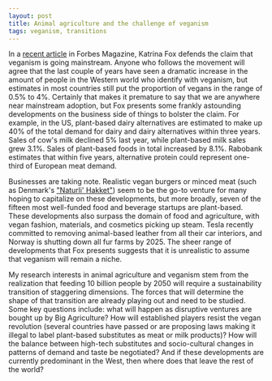 ```yaml
---
layout: post
title: Animal agriculture and the challenge of veganism
tags: veganism, transitions
---
```


In a [recent article](https://www.forbes.com/sites/katrinafox/2017/12/27/heres-why-you-should-turn-your-business-vegan-in-2018) in Forbes Magazine, Katrina Fox defends the claim that veganism is going mainstream. Anyone who follows the movement will agree that the last couple of years have seen a dramatic increase in the amount of people in the Western world who identify with veganism, but estimates in most countries still put the proportion of vegans in the range of 0.5% to 4%. Certainly that makes it premature to say that we are anywhere near mainstream adoption, but Fox presents some frankly astounding developments on the business side of things to bolster the claim. For example, in the US, plant-based dairy alternatives are estimated to make up 40% of the total demand for dairy and dairy alternatives within three years. Sales of cow's milk declined 5% last year, while plant-based milk sales grew 3.1%. Sales of plant-based foods in total increased by 8.1%. Rabobank estimates that within five years, alternative protein could represent one-third of European meat demand.

Businesses are taking note. Realistic vegan burgers or minced meat (such as Denmark's ["Naturli' Hakket"](http://naturli-foods.dk/sortiment/naturli-hakket.aspx)) seem to be the go-to venture for many hoping to capitalize on these developments, but more broadly, seven of the fifteen most well-funded food and beverage startups are plant-based. These developments also surpass the domain of food and agriculture, with vegan fashion, materials, and cosmetics picking up steam. Tesla recently committed to removing animal-based leather from all their car interiors, and Norway is shutting down all fur farms by 2025. The sheer range of developments that Fox presents suggests that it is unrealistic to assume that veganism will remain a niche.  

My research interests in animal agriculture and veganism stem from the realization that feeding 10 billion people by 2050 will require a sustainability transition of staggering dimensions. The forces that will determine the shape of that transition are already playing out and need to be studied. Some key questions include: what will happen as disruptive ventures are bought up by Big Agriculture? How will established players resist the vegan revolution (several countries have passed or are proposing laws making it illegal to label plant-based substitutes as meat or milk products)? How will the balance between high-tech substitutes and socio-cultural changes in patterns of demand and taste be negotiated? And if these developments are currently predominant in the West, then where does that leave the rest of the world? 
